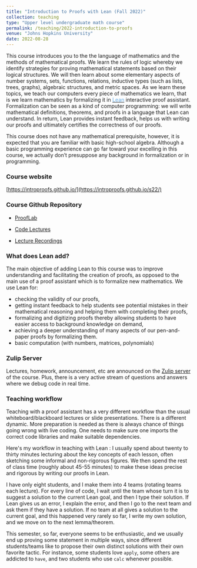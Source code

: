 ```yaml
---	
title: "Introduction to Proofs with Lean (Fall 2022)"		
collection: teaching		
type: "Upper level undergraduate math course"		
permalink: /teaching/2022-introduction-to-proofs
venue: "Johns Hopkins University"		
date: 2022-08-28		
---	
```


 
This course introduces you to the the language of mathematics and the methods of mathematical proofs. We learn the rules of logic whereby we identify strategies for proving mathematical statements based on their logical structures. We will then learn about some elementary aspects of number systems, sets, functions, relations, inductive types (such as lists, trees, graphs), algebraic structures, and metric spaces. As we learn these topics, we teach our computers every piece of mathematics we learn, that is we learn mathematics by formalizing it in <a href="https://leanprover.github.io/" target="_blank"><font color="#68ACE5">Lean</font></a> interactive proof assistant. Formalization can be seen as a kind of computer programming: we will write mathematical definitions, theorems, and proofs in a  language that Lean can understand. In return, Lean provides instant feedback, helps us with writing our proofs and ultimately certifies the correctness of our proofs.

This course does not have any mathematical prerequisite, however, it is expected that you are familiar with basic high-school algebra. Although a basic programming experience can go far toward your excelling in this course, we actually don’t presuppose any background in formalization or in programming. 



### Course website 

[https://introproofs.github.io/](https://introproofs.github.io/s22/)



### Course Github Repository

- [ProofLab](https://github.com/sinhp/ProofLab )
  
- [Code Lectures](https://github.com/sinhp/ProofLab/tree/main/src/lectures)
  
- [Lecture Recordings](https://zoom.us/rec/share/Ey-JIyn13674zrkhQzWQjNM95EWkIj9o29yOlq_TQEJeiBS8ozNAn9pwTJ-8o0eN.m8igrUHwHN1v0BuG?startTime=1664818693000)


### What does Lean add? 

The main objective of adding Lean to this course was to improve understanding and facilitating the creation of proofs, as opposed to the main use of a proof assistant which is to formalize new mathematics. We use Lean for: 

-  checking the validity of our proofs, 
-  getting instant feedback to help students see potential mistakes in their mathematical reasoning and helping them with completing their proofs, 
-  formalizing and digitizing proofs thereby allowing students to have easier access to background knowledge on demand,
-  achieving a deeper understanding of many aspects of our pen-and-paper proofs by formalizing them.
- basic computation (with numbers, matrices, polynomials)

### Zulip Server
Lectures, homework, announcement, etc are announced on the [Zulip server](https://introproofs.zulipchat.com/login/) of the course. Plus, there is a very active stream of questions and answers where we debug code in real time. 


### Teaching workflow 

Teaching with a proof assistant has a very different workflow than the usual whiteboard/blackboard lectures or slide presentations. There is a different dynamic. More preparation is needed as there is always chance of things going wrong with live coding. One needs to make sure one imports the correct code libraries and make suitable dependencies. 

Here's my workflow in teaching with Lean : I usually spend about twenty to thirty minutes lecturing about the key concepts of each lesson, often sketching some informal and non-rigorous figures. We then spend the rest of class time (roughly about 45-55 minutes) to make these ideas precise and rigorous by writing our proofs in Lean.

I have only eight students, and I make them into 4 teams (rotating teams each lecture). For every line of code, I wait until the team whose turn it is to suggest a solution to the current Lean goal, and then I type their solution. If Lean gives us an error, I explain the error, and then I go to the next team and ask them if they have a solution. If no team at all gives a solution to the current goal, and this happened very rarely so far, I write my own solution, and we move on to the next lemma/theorem.

This semester, so far, everyone seems to be enthusiastic, and we usually end up proving some statement in multiple ways, since different students/teams like to propose their own distinct solutions with their own favorite tactic. For instance, some students love `apply`, some others are addicted to `have`, and two students who use `calc` whenever possible. 



		
